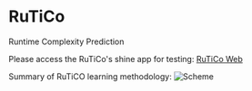 # RuTiCo
Runtime Complexity Prediction

Please access the RuTiCo's shine app for testing: 
[RuTiCo Web](https://rjpfitscher.shinyapps.io/RuTiCo-web/)

Summary of RuTiCO learning methodology:
![Scheme](https://github.com/ricardopfitscher/RuTiCo/blob/main/methodology.jpg)